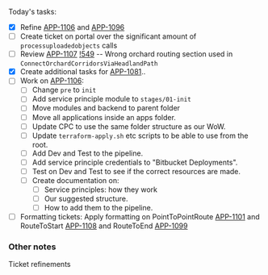 Today's tasks:
- [x] Refine [APP-1106](https://agxeed.atlassian.net/browse/APP-1106) and [APP-1096](https://agxeed.atlassian.net/browse/APP-1096)
- [ ] Create ticket on portal over the significant amount of `processuploadedobjects` calls
- [ ] Review [APP-1107](https://agxeed.atlassian.net/browse/APP-1107) [!549](https://bitbucket.org/agxeed/agx_routing/pull-requests/549/overview) -- Wrong orchard routing section used in `ConnectOrchardCorridorsViaHeadlandPath`
- [x] Create additional tasks for [APP-1081](https://agxeed.atlassian.net/browse/APP-1081)..
- [ ] Work on [APP-1106](https://agxeed.atlassian.net/browse/APP-1106):
    - [ ] Change `pre` to `init`
    - [ ] Add service principle module to `stages/01-init`
    - [ ] Move modules and backend to parent folder
    - [ ] Move all applications inside an apps folder.
    - [ ] Update CPC to use the same folder structure as our WoW.
    - [ ] Update `terraform-apply.sh` etc scripts to be able to use from the root.
    - [ ] Add Dev and Test to the pipeline.
    - [ ] Add service principle credentials to "Bitbucket Deployments".
    - [ ] Test on Dev and Test to see if the correct resources are made.
    - [ ] Create documentation on:
        - [ ] Service principles: how they work
        - [ ] Our suggested structure.
        - [ ] How to add them to the pipeline.
- [ ] Formatting tickets: Apply formatting on PointToPointRoute [APP-1101](https://agxeed.atlassian.net/browse/APP-1101) and RouteToStart [APP-1108](https://agxeed.atlassian.net/browse/APP-1108) and RouteToEnd [APP-1099](https://agxeed.atlassian.net/browse/APP-1099)

### Other notes

Ticket refinements